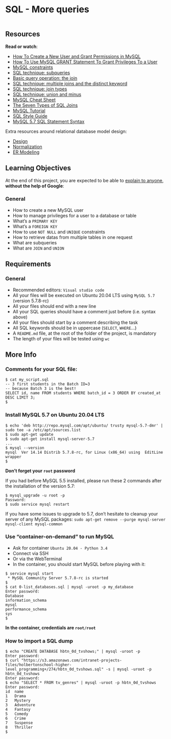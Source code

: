 # SQL - More queries

<p align="center>
![Static Badge](https://zupimages.net/up/23/33/w7lo.png)
</p>

<div class="panel panel-default" id="project-description">
  <div class="panel-body">
    <p><img src="https://s3.amazonaws.com/intranet-projects-files/holbertonschool-higher-level_programming+/274/66988091.jpg" alt="" loading='lazy' style="" /></p>

<h2>Resources</h2>

<p><strong>Read or watch</strong>:</p>

<ul>
<li><a href="/rltoken/lHs2JIyBMo8G6Ep9pwvThQ" title="How To Create a New User and Grant Permissions in MySQL" target="_blank">How To Create a New User and Grant Permissions in MySQL</a> </li>
<li><a href="/rltoken/ooe6QpA9-XfQuRZs_VUWiQ" title="How To Use MySQL GRANT Statement To Grant Privileges To a User" target="_blank">How To Use MySQL GRANT Statement To Grant Privileges To a User</a> </li>
<li><a href="/rltoken/uf52UI9MLLG_8gu_4BoXCQ" title="MySQL constraints" target="_blank">MySQL constraints</a> </li>
<li><a href="/rltoken/pRGNvfOn63qLFGXR69yaZA" title="SQL technique: subqueries" target="_blank">SQL technique: subqueries</a> </li>
<li><a href="/rltoken/5I-v1wme2qM4GCsIFPDEnw" title="Basic query operation: the join" target="_blank">Basic query operation: the join</a> </li>
<li><a href="/rltoken/DJjBmy-0o4t0RQPwsD9tmA" title="SQL technique: multiple joins and the distinct keyword" target="_blank">SQL technique: multiple joins and the distinct keyword</a> </li>
<li><a href="/rltoken/huh3BRPJeNkTnAxfgtW7aQ" title="SQL technique: join types" target="_blank">SQL technique: join types</a> </li>
<li><a href="/rltoken/glojho3CSw75-ODEZRhwUA" title="SQL technique: union and minus" target="_blank">SQL technique: union and minus</a> </li>
<li><a href="/rltoken/oQYmtxj57SYU7cWunUohqg" title="MySQL Cheat Sheet" target="_blank">MySQL Cheat Sheet</a> </li>
<li><a href="/rltoken/2P9hJhoMvDWPaLf5TkfQnQ" title="The Seven Types of SQL Joins" target="_blank">The Seven Types of SQL Joins</a> </li>
<li><a href="/rltoken/UEI4lSIiZlKLo4cLMwGudg" title="MySQL Tutorial" target="_blank">MySQL Tutorial</a> </li>
<li><a href="/rltoken/Hgle7s4CQxs7BBuVtvvTNQ" title="SQL Style Guide" target="_blank">SQL Style Guide</a> </li>
<li><a href="/rltoken/HeapePYEEQzqQXxKDCiyYA" title="MySQL 5.7 SQL Statement Syntax" target="_blank">MySQL 5.7 SQL Statement Syntax</a> </li>
</ul>

<p>Extra resources around relational database model design:</p>

<ul>
<li><a href="/rltoken/j7en6sz-SBE7KmO-HP_YGA" title="Design" target="_blank">Design</a></li>
<li><a href="/rltoken/RfV1Nz7QSr8KLHnYo3HhMw" title="Normalization" target="_blank">Normalization</a></li>
<li><a href="/rltoken/zEyCPittnf1-WQohem_DSg" title="ER Modeling" target="_blank">ER Modeling</a></li>
</ul>

<h2>Learning Objectives</h2>

<p>At the end of this project, you are expected to be able to <a href="/rltoken/V1ZsdPBJ0HX-TpFmdDoO-A" title="explain to anyone" target="_blank">explain to anyone</a>, <strong>without the help of Google</strong>:</p>

<h3>General</h3>

<ul>
<li>How to create a new MySQL user</li>
<li>How to manage privileges for a user to a database or table</li>
<li>What&rsquo;s a <code>PRIMARY KEY</code></li>
<li>What&rsquo;s a <code>FOREIGN KEY</code></li>
<li>How to use <code>NOT NULL</code> and <code>UNIQUE</code> constraints</li>
<li>How to retrieve datas from multiple tables in one request</li>
<li>What are subqueries</li>
<li>What are <code>JOIN</code> and <code>UNION</code></li>
</ul>

<h2>Requirements</h2>

<h3>General</h3>

<ul>
<li>Recommended editors: <code>Visual studio code</code></li>
<li>All your files will be executed on Ubuntu 20.04 LTS using <code>MySQL 5.7</code> (version 5.7.8-rc)</li>
<li>All your files should end with a new line</li>
<li>All your SQL queries should have a comment just before (i.e. syntax above)</li>
<li>All your files should start by a comment describing the task</li>
<li>All SQL keywords should be in uppercase (<code>SELECT</code>, <code>WHERE</code>&hellip;)</li>
<li>A <code>README.md</code> file, at the root of the folder of the project, is mandatory</li>
<li>The length of your files will be tested using <code>wc</code></li>
</ul>

<h2>More Info</h2>

<h3>Comments for your SQL file:</h3>

<pre><code>$ cat my_script.sql
-- 3 first students in the Batch ID=3
-- because Batch 3 is the best!
SELECT id, name FROM students WHERE batch_id = 3 ORDER BY created_at DESC LIMIT 3;
$
</code></pre>

<h3>Install MySQL 5.7 on Ubuntu 20.04 LTS</h3>

<pre><code>$ echo &#39;deb http://repo.mysql.com/apt/ubuntu/ trusty mysql-5.7-dmr&#39; | sudo tee -a /etc/apt/sources.list
$ sudo apt-get update
$ sudo apt-get install mysql-server-5.7
...
$ mysql --version
mysql  Ver 14.14 Distrib 5.7.8-rc, for Linux (x86_64) using  EditLine wrapper
$
</code></pre>

<p><strong>Don&rsquo;t forget your <code>root</code> password</strong></p>

<p>If you had before MySQL 5.5 installed, please run these 2 commands after the installation of the version 5.7: </p>

<pre><code>$ mysql_upgrade -u root -p
Password: 
$ sudo service mysql restart
</code></pre>

<p>If you have some issues to upgrade to 5.7, don&rsquo;t hesitate to cleanup your server of any MySQL packages: <code>sudo apt-get remove --purge mysql-server mysql-client mysql-common</code></p>

<h3>Use &ldquo;container-on-demand&rdquo; to run MySQL</h3>

<ul>
<li>Ask for container <code>Ubuntu 20.04 - Python 3.4</code></li>
<li>Connect via SSH</li>
<li>Or via the WebTerminal</li>
<li>In the container, you should start MySQL before playing with it:</li>
</ul>

<pre><code>$ service mysql start
 * MySQL Community Server 5.7.8-rc is started
$
$ cat 0-list_databases.sql | mysql -uroot -p my_database
Enter password: 
Database
information_schema
mysql
performance_schema
sys
$
</code></pre>

<p><strong>In the container, credentials are <code>root/root</code></strong></p>

<h3>How to import a SQL dump</h3>

<pre><code>$ echo &quot;CREATE DATABASE hbtn_0d_tvshows;&quot; | mysql -uroot -p
Enter password: 
$ curl &quot;https://s3.amazonaws.com/intranet-projects-files/holbertonschool-higher-level_programming+/274/hbtn_0d_tvshows.sql&quot; -s | mysql -uroot -p hbtn_0d_tvshows
Enter password: 
$ echo &quot;SELECT * FROM tv_genres&quot; | mysql -uroot -p hbtn_0d_tvshows
Enter password: 
id  name
1   Drama
2   Mystery
3   Adventure
4   Fantasy
5   Comedy
6   Crime
7   Suspense
8   Thriller
$
</code></pre>

<p><img src="https://s3.amazonaws.com/alx-intranet.hbtn.io/uploads/medias/2020/3/bc2575fee3303b731031.png?X-Amz-Algorithm=AWS4-HMAC-SHA256&X-Amz-Credential=AKIARDDGGGOUSBVO6H7D%2F20230816%2Fus-east-1%2Fs3%2Faws4_request&X-Amz-Date=20230816T111353Z&X-Amz-Expires=86400&X-Amz-SignedHeaders=host&X-Amz-Signature=e16cf6e1f39fe967be3c5ce2d5712a7a99a1b24a82a2c0217f1b93079984e236" alt="" loading='lazy' style="" /></p>

  </div>
</div>